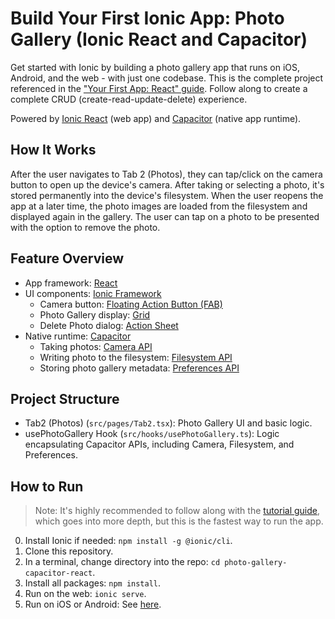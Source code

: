 # Build Your First Ionic App: Photo Gallery (Ionic React and Capacitor)

Get started with Ionic by building a photo gallery app that runs on iOS, Android, and the web - with just one codebase. This is the complete project referenced in the ["Your First App: React" guide](https://ionicframework.com/docs/react/your-first-app). Follow along to create a complete CRUD (create-read-update-delete) experience.

Powered by [Ionic React](https://ionicframework.com/docs/react) (web app) and [Capacitor](https://capacitor.ionicframework.com) (native app runtime).

## How It Works

After the user navigates to Tab 2 (Photos), they can tap/click on the camera button to open up the device's camera. After taking or selecting a photo, it's stored permanently into the device's filesystem. When the user reopens the app at a later time, the photo images are loaded from the filesystem and displayed again in the gallery. The user can tap on a photo to be presented with the option to remove the photo.

## Feature Overview

- App framework: [React](https://reactjs.org/)
- UI components: [Ionic Framework](https://ionicframework.com/docs/components)
  - Camera button: [Floating Action Button (FAB)](https://ionicframework.com/docs/api/fab)
  - Photo Gallery display: [Grid](https://ionicframework.com/docs/api/grid)
  - Delete Photo dialog: [Action Sheet](https://ionicframework.com/docs/api/action-sheet)
- Native runtime: [Capacitor](https://capacitor.ionicframework.com)
  - Taking photos: [Camera API](https://capacitor.ionicframework.com/docs/apis/camera)
  - Writing photo to the filesystem: [Filesystem API](https://capacitor.ionicframework.com/docs/apis/filesystem)
  - Storing photo gallery metadata: [Preferences API](https://capacitor.ionicframework.com/docs/apis/preferences)

## Project Structure

- Tab2 (Photos) (`src/pages/Tab2.tsx`): Photo Gallery UI and basic logic.
- usePhotoGallery Hook (`src/hooks/usePhotoGallery.ts`): Logic encapsulating Capacitor APIs, including Camera, Filesystem, and Preferences.

## How to Run

> Note: It's highly recommended to follow along with the [tutorial guide](https://ionicframework.com/docs/react/your-first-app), which goes into more depth, but this is the fastest way to run the app.

0. Install Ionic if needed: `npm install -g @ionic/cli`.
1. Clone this repository.
2. In a terminal, change directory into the repo: `cd photo-gallery-capacitor-react`.
3. Install all packages: `npm install`.
4. Run on the web: `ionic serve`.
5. Run on iOS or Android: See [here](https://ionicframework.com/docs/building/running).

